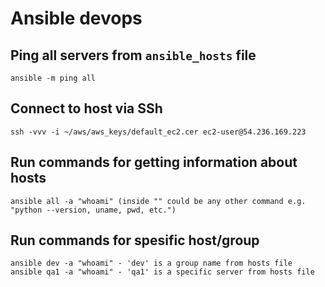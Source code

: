 # Ansible devops

## Ping all servers from `ansible_hosts` file

```text
ansible -m ping all
```

## Connect to host via SSh

```text
ssh -vvv -i ~/aws/aws_keys/default_ec2.cer ec2-user@54.236.169.223
```

## Run commands for getting information about hosts

```text
ansible all -a "whoami" (inside "" could be any other command e.g. "python --version, uname, pwd, etc.")
```

## Run commands for spesific host/group

```text
ansible dev -a "whoami" - 'dev' is a group name from hosts file
ansible qa1 -a "whoami" - 'qa1' is a specific server from hosts file
```
